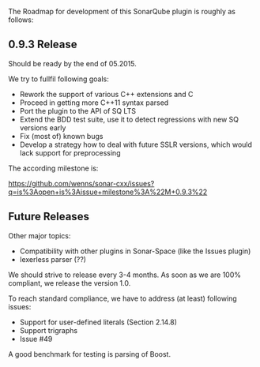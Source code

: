 The Roadmap for development of this SonarQube plugin is roughly as follows:

## 0.9.3 Release

Should be ready by the end of 05.2015.

We try to fullfil following goals:

- Rework the support of various C++ extensions and C
- Proceed in getting more C++11 syntax parsed
- Port the plugin to the API of SQ LTS
- Extend the BDD test suite, use it to detect regressions with new SQ versions early
- Fix (most of) known bugs
- Develop a strategy how to deal with future SSLR versions,
  which would lack support for preprocessing

The according milestone is:

https://github.com/wenns/sonar-cxx/issues?q=is%3Aopen+is%3Aissue+milestone%3A%22M+0.9.3%22


## Future Releases

Other major topics:

- Compatibility with other plugins in Sonar-Space (like the Issues plugin)
- lexerless parser (??)

We should strive to release every 3-4 months. As soon as we are 100%
compliant, we release the version 1.0.

To reach standard compliance, we have to address (at least) following
issues:
- Support for user-defined literals (Section 2.14.8)
- Support trigraphs
- Issue #49

A good benchmark for testing is parsing of Boost.
